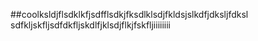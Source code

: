 ##coolksldjflsdklkfjsdfflsdkjfksdlklsdjfkldsjslkdfjdksljfdksl
sdfkljskfljsdfdkfljskdlfjklsdjflkjfskfljiiiiiiii
